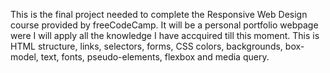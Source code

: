This is the final project needed to complete the Responsive Web Design course provided by freeCodeCamp. It will be a personal portfolio webpage were I will apply all the knowledge I have accquired till this moment. This is HTML structure, links, selectors, forms, CSS colors, backgrounds, box-model, text, fonts, pseudo-elements, flexbox and media query.